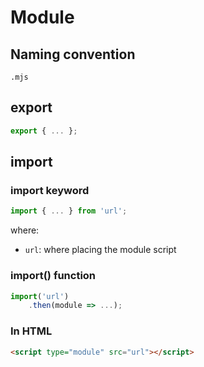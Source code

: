 # Module
## Naming convention
`.mjs`
## export
```js
export { ... };
```
## import
### import keyword
```js
import { ... } from 'url';
```
where:
- `url`: where placing the module script
### import() function
```js
import('url')
    .then(module => ...);
```
### In HTML
```html
<script type="module" src="url"></script>
```

